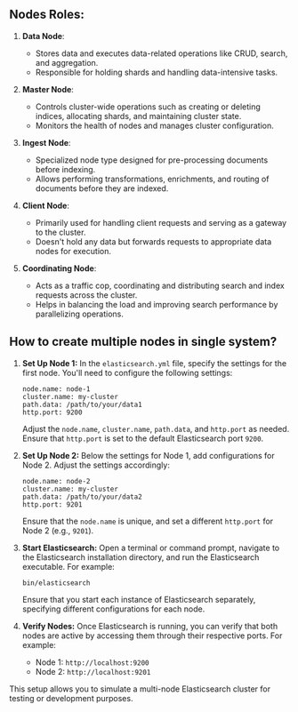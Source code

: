 
## Nodes Roles:

1. **Data Node**:
   - Stores data and executes data-related operations like CRUD, search, and aggregation.
   - Responsible for holding shards and handling data-intensive tasks.

2. **Master Node**:
   - Controls cluster-wide operations such as creating or deleting indices, allocating shards, and maintaining cluster state.
   - Monitors the health of nodes and manages cluster configuration.

3. **Ingest Node**:
   - Specialized node type designed for pre-processing documents before indexing.
   - Allows performing transformations, enrichments, and routing of documents before they are indexed.

4. **Client Node**:
   - Primarily used for handling client requests and serving as a gateway to the cluster.
   - Doesn't hold any data but forwards requests to appropriate data nodes for execution.

5. **Coordinating Node**:
   - Acts as a traffic cop, coordinating and distributing search and index requests across the cluster.
   - Helps in balancing the load and improving search performance by parallelizing operations.

## How to create multiple nodes in single system?

1. **Set Up Node 1:** In the `elasticsearch.yml` file, specify the settings for the first node. You'll need to configure the following settings:
   ```
   node.name: node-1
   cluster.name: my-cluster
   path.data: /path/to/your/data1
   http.port: 9200
   ```

   Adjust the `node.name`, `cluster.name`, `path.data`, and `http.port` as needed. Ensure that `http.port` is set to the default Elasticsearch port `9200`.

2. **Set Up Node 2:** Below the settings for Node 1, add configurations for Node 2. Adjust the settings accordingly:
   ```
   node.name: node-2
   cluster.name: my-cluster
   path.data: /path/to/your/data2
   http.port: 9201
   ```

   Ensure that the `node.name` is unique, and set a different `http.port` for Node 2 (e.g., `9201`).

3. **Start Elasticsearch:** Open a terminal or command prompt, navigate to the Elasticsearch installation directory, and run the Elasticsearch executable. For example:
   ```
   bin/elasticsearch
   ```

   Ensure that you start each instance of Elasticsearch separately, specifying different configurations for each node.

4. **Verify Nodes:** Once Elasticsearch is running, you can verify that both nodes are active by accessing them through their respective ports. For example:
   - Node 1: `http://localhost:9200`
   - Node 2: `http://localhost:9201`

This setup allows you to simulate a multi-node Elasticsearch cluster for testing or development purposes.
